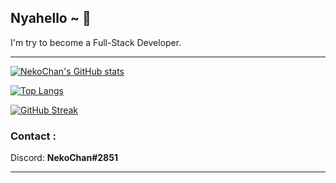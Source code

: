 ## Nyahello ~ 🌸

I'm try to become a Full-Stack Developer.

---

[![NekoChan's GitHub stats](https://github-readme-stats.vercel.app/api?username=NekoChanTaiwan&bg_color=30,BF3150,FF9D93&title_color=fff&text_color=fff&hide_border=true&count_private=true)](https://github.com/anuraghazra/github-readme-stats)

[![Top Langs](https://github-readme-stats.vercel.app/api/top-langs/?username=NekoChanTaiwan&layout=compact&bg_color=30,BF3150,FF9D93&title_color=fff&text_color=fff&show_icons=true&hide_border=true)](https://github.com/anuraghazra/github-readme-stats)

[![GitHub Streak](http://github-readme-streak-stats.herokuapp.com?user=NekoChanTaiwan&hide_border=true&background=FF9D93CE&stroke=FFFFFF&ring=FF416B&fire=F40582&currStreakNum=FFFFFF&sideNums=FFFFFF&currStreakLabel=FFFFFF&sideLabels=FFFFFF&dates=FFFFFF)](https://git.io/streak-stats)

### Contact :

Discord: <b>NekoChan#2851</b>

---
